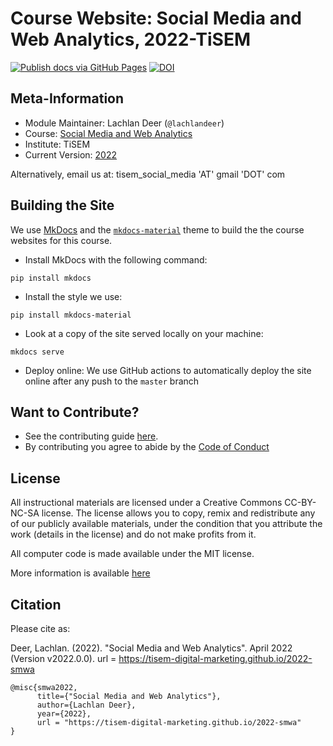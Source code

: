 # Course Website: Social Media and Web Analytics, 2022-TiSEM

[![Publish docs via GitHub Pages](https://github.com/tisem-digital-marketing/2021-smwa/actions/workflows/deploy.yml/badge.svg)](https://github.com/tisem-digital-marketing/2021-smwa/actions/workflows/deploy.yml)
[![DOI](https://zenodo.org/badge/DOI/10.5281/zenodo.6624035.svg)](https://doi.org/10.5281/zenodo.6624035)

## Meta-Information

*   Module Maintainer: Lachlan Deer (`@lachlandeer`)
*   Course: [Social Media and Web Analytics](https://catalogus.tilburguniversity.edu/osiris_student_tiuprd/OnderwijsCatalogusSelect.do?selectie=cursus&collegejaar=2021&taal=en&cursus=300459-M-6)
*   Institute: TiSEM
*   Current Version: [2022](https://tisem-digital-marketing.github.io/2022-smwa)

Alternatively, email us at: tisem_social_media 'AT' gmail 'DOT' com

## Building the Site

We use [MkDocs](https://www.mkdocs.org/) and the [`mkdocs-material`](https://squidfunk.github.io/mkdocs-material/) theme to build the the course websites for this course.

* Install MkDocs with the following command:
```{.bash, id:"j29ie3c7"}
pip install mkdocs
```
* Install the style we use:
```{.bash, id:"j29ie3c7"}
pip install mkdocs-material
```
* Look at a copy of the site served locally on your machine:
```{.bash, id:"j29ie3c7"}
mkdocs serve
```
* Deploy online: We use GitHub actions to automatically deploy the site online after any push to the `master` branch 


## Want to Contribute?

* See the contributing guide [here](CONTRIBUTING.md).
* By contributing you agree to abide by the [Code of Conduct](CONDUCT.md)

## License

All instructional materials are licensed under a Creative Commons CC-BY-NC-SA license. The license allows you to copy, remix and redistribute any of our publicly available materials, under the condition that you attribute the work (details in the license) and do not make profits from it. 

All computer code is made available under the MIT license.

More information is available [here](LICENSE.md)

## Citation

Please cite as: 

Deer, Lachlan. (2022).
"Social Media and Web Analytics".
April 2022 (Version v2022.0.0). url = https://tisem-digital-marketing.github.io/2022-smwa

```
@misc{smwa2022,
      title={"Social Media and Web Analytics"},
      author={Lachlan Deer},
      year={2022},
      url = "https://tisem-digital-marketing.github.io/2022-smwa"
}
```
